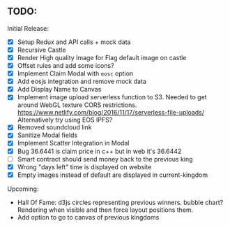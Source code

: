 ## TODO:


Initial Release:
* [x] Setup Redux and API calls + mock data
* [x] Recursive Castle
* [x] Render High quality Image for Flag default image on castle
* [x] Offset rules and add some icons?
* [x] Implement Claim Modal with `eosc` option
* [x] Add eosjs integration and remove mock data
* [x] Add Display Name to Canvas
* [x] Implement image upload serverless function to S3.
        Needed to get around WebGL texture CORS restrictions.
        https://www.netlify.com/blog/2016/11/17/serverless-file-uploads/
        Alternatively try using EOS IPFS?
* [x] Removed soundcloud link
* [x] Sanitize Modal fields
* [x] Implement Scatter Integration in Modal
* [x] Bug 36.6441 is claim price in c++ but in web it's 36.6442
* [ ] Smart contract should send money back to the previous king
* [x] Wrong "days left" time is displayed on website
* [x] Empty images instead of default are displayed in current-kingdom

Upcoming:
* Hall Of Fame: d3js circles representing previous winners. bubble chart? Rendering when visible and then force layout positions them.
* Add option to go to canvas of previous kingdoms
